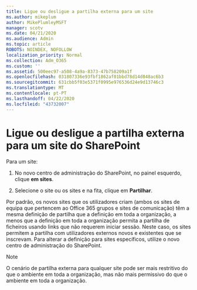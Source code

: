 ```yaml
---
title: Ligue ou desligue a partilha externa para um site
ms.author: mikeplum
author: MikePlumleyMSFT
manager: scotv
ms.date: 04/21/2020
ms.audience: Admin
ms.topic: article
ROBOTS: NOINDEX, NOFOLLOW
localization_priority: Normal
ms.collection: Adm_O365
ms.custom: ''
ms.assetid: 500eec97-a508-4a9a-8373-47b758209a1f
ms.openlocfilehash: 031807336e93fbf1862af01bbd78d14d048ac6b3
ms.sourcegitcommit: 631cbb5f03e5371f0995e976536d24e9d13746c3
ms.translationtype: MT
ms.contentlocale: pt-PT
ms.lasthandoff: 04/22/2020
ms.locfileid: "43732007"
---
```

# <a name="turn-external-sharing-on-or-off-for-a-sharepoint-site"></a>Ligue ou desligue a partilha externa para um site do SharePoint

Para um site:
  
1. No novo centro de administração do SharePoint, no painel esquerdo, clique **em sites**.
    
2. Selecione o site ou os sites e na fita, clique em **Partilhar**.
    
Por padrão, os novos sites que os utilizadores criam (ambos os sites de equipa que pertencem ao Office 365 grupos e sites de comunicação) têm a mesma definição de partilha que a definição em toda a organização, a menos que a definição em toda a organização permita a partilha de ficheiros usando links que não requerem iniciar sessão. Neste caso, os sites permitem a partilha com utilizadores externos novos e existentes que se inscrevam. Para alterar a definição para sites específicos, utilize o novo centro de administração do SharePoint.
  
> [!NOTE]
> O cenário de partilha externa para qualquer site pode ser mais restritivo do que o ambiente em toda a organização, mas não mais permissivo do que o ambiente em toda a organização. 
  

